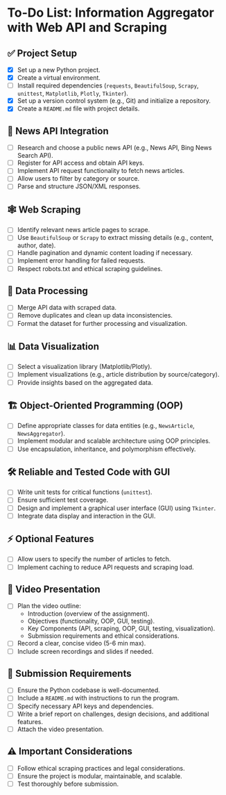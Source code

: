 # To-Do List: Information Aggregator with Web API and Scraping

## ✅ Project Setup
- [x] Set up a new Python project.
- [x] Create a virtual environment.
- [ ] Install required dependencies (`requests`, `BeautifulSoup`, `Scrapy`, `unittest`, `Matplotlib`, `Plotly`, `Tkinter`).
- [x] Set up a version control system (e.g., Git) and initialize a repository.
- [x] Create a `README.md` file with project details.

## 📡 News API Integration
- [ ] Research and choose a public news API (e.g., News API, Bing News Search API).
- [ ] Register for API access and obtain API keys.
- [ ] Implement API request functionality to fetch news articles.
- [ ] Allow users to filter by category or source.
- [ ] Parse and structure JSON/XML responses.

## 🕸️ Web Scraping
- [ ] Identify relevant news article pages to scrape.
- [ ] Use `BeautifulSoup` or `Scrapy` to extract missing details (e.g., content, author, date).
- [ ] Handle pagination and dynamic content loading if necessary.
- [ ] Implement error handling for failed requests.
- [ ] Respect robots.txt and ethical scraping guidelines.

## 🔄 Data Processing
- [ ] Merge API data with scraped data.
- [ ] Remove duplicates and clean up data inconsistencies.
- [ ] Format the dataset for further processing and visualization.

## 📊 Data Visualization
- [ ] Select a visualization library (Matplotlib/Plotly).
- [ ] Implement visualizations (e.g., article distribution by source/category).
- [ ] Provide insights based on the aggregated data.

## 🏗️ Object-Oriented Programming (OOP)
- [ ] Define appropriate classes for data entities (e.g., `NewsArticle`, `NewsAggregator`).
- [ ] Implement modular and scalable architecture using OOP principles.
- [ ] Use encapsulation, inheritance, and polymorphism effectively.

## 🛠️ Reliable and Tested Code with GUI
- [ ] Write unit tests for critical functions (`unittest`).
- [ ] Ensure sufficient test coverage.
- [ ] Design and implement a graphical user interface (GUI) using `Tkinter`.
- [ ] Integrate data display and interaction in the GUI.

## ⚡ Optional Features
- [ ] Allow users to specify the number of articles to fetch.
- [ ] Implement caching to reduce API requests and scraping load.

## 🎥 Video Presentation
- [ ] Plan the video outline:
  - Introduction (overview of the assignment).
  - Objectives (functionality, OOP, GUI, testing).
  - Key Components (API, scraping, OOP, GUI, testing, visualization).
  - Submission requirements and ethical considerations.
- [ ] Record a clear, concise video (5-6 min max).
- [ ] Include screen recordings and slides if needed.

## 📌 Submission Requirements
- [ ] Ensure the Python codebase is well-documented.
- [ ] Include a `README.md` with instructions to run the program.
- [ ] Specify necessary API keys and dependencies.
- [ ] Write a brief report on challenges, design decisions, and additional features.
- [ ] Attach the video presentation.

## ⚠️ Important Considerations
- [ ] Follow ethical scraping practices and legal considerations.
- [ ] Ensure the project is modular, maintainable, and scalable.
- [ ] Test thoroughly before submission.
